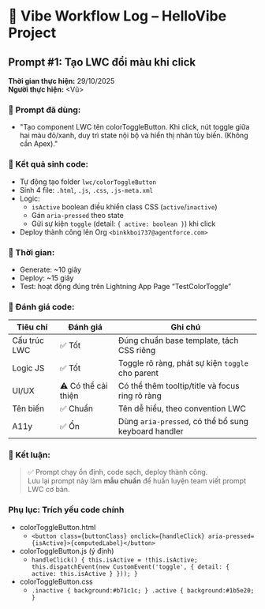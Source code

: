 # :brain: Vibe Workflow Log – HelloVibe Project
## Prompt #1: Tạo LWC đổi màu khi click
**Thời gian thực hiện:** 29/10/2025  
**Người thực hiện:** <Vũ>

### :small_blue_diamond: Prompt đã dùng:
- "Tạo component LWC tên colorToggleButton. Khi click, nút toggle giữa hai màu đỏ/xanh, duy trì state nội bộ và hiển thị nhãn tùy biến. (Không cần Apex)."

### :small_blue_diamond: Kết quả sinh code:
- Tự động tạo folder `lwc/colorToggleButton`
- Sinh 4 file: `.html`, `.js`, `.css`, `.js-meta.xml`
- Logic:
  - `isActive` boolean điều khiển class CSS (`active`/`inactive`)
  - Gán `aria-pressed` theo state
  - Gửi sự kiện `toggle` (detail: `{ active: boolean }`) khi click
- Deploy thành công lên Org `<binkkboi737@agentforce.com>`

### :small_blue_diamond: Thời gian:
- Generate: ~10 giây
- Deploy: ~15 giây
- Test: hoạt động đúng trên Lightning App Page “TestColorToggle”

### :small_blue_diamond: Đánh giá code:
| Tiêu chí     | Đánh giá                     | Ghi chú                                              |
| ------------ | ---------------------------- | ---------------------------------------------------- |
| Cấu trúc LWC | :white_check_mark: Tốt       | Đúng chuẩn base template, tách CSS riêng             |
| Logic JS     | :white_check_mark: Tốt       | Toggle rõ ràng, phát sự kiện `toggle` cho parent     |
| UI/UX        | :warning: Có thể cải thiện   | Có thể thêm tooltip/title và focus ring rõ ràng      |
| Tên biến     | :white_check_mark: Chuẩn     | Tên dễ hiểu, theo convention LWC                     |
| A11y         | :white_check_mark: Ổn        | Dùng `aria-pressed`, có thể bổ sung keyboard handler |

### :small_blue_diamond: Kết luận:
> :white_check_mark: Prompt chạy ổn định, code sạch, deploy thành công.  
> Lưu lại prompt này làm **mẫu chuẩn** để huấn luyện team viết prompt LWC cơ bản.

### Phụ lục: Trích yếu code chính
- colorToggleButton.html
  - `<button class={buttonClass} onclick={handleClick} aria-pressed={isActive}>{computedLabel}</button>`
- colorToggleButton.js (ý định)
  - `handleClick() { this.isActive = !this.isActive; this.dispatchEvent(new CustomEvent('toggle', { detail: { active: this.isActive } })); }`
- colorToggleButton.css
  - `.inactive { background:#b71c1c; } .active { background:#1b5e20; }`
